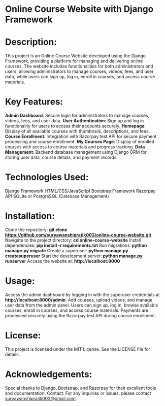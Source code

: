 
# Online Course Website with Django Framework

# Description:
This project is an Online Course Website developed using the Django Framework, providing a platform for managing and delivering online courses. The website includes functionalities for both administrators and users, allowing administrators to manage courses, videos, fees, and user data, while users can sign up, log in, enroll in courses, and access course materials.

# Key Features:

**Admin Dashboard**: Secure login for administrators to manage courses, videos, fees, and user data.
**User Authentication**: Sign up and log in functionality for users to access their accounts securely.
**Homepage**: Display of all available courses with thumbnails, descriptions, and fees.
**Course Enrollment**: Integration with Razorpay test API for secure payment processing and course enrollment.
**My Courses Page**: Display of enrolled courses with access to course materials and progress tracking.
**Data Management**: Backend database management using Django ORM for storing user data, course details, and payment records.

# Technologies Used:

Django Framework
HTML/CSS/JavaScript
Bootstrap Framework
Razorpay API
SQLite or PostgreSQL (Database Management)

# Installation:

Clone the repository: **git clone https://github.com/suryawanshipratik003/online-course-website.git**
Navigate to the project directory: **cd online-course-website**
Install dependencies: **pip install -r requirements.txt**
Run migrations: **python manage.py migrate**
Create a superuser: **python manage.py createsuperuser**
Start the development server: **python manage.py runserver**
Access the website at: **http://localhost:8000**

# Usage:

Access the admin dashboard by logging in with the superuser credentials at **http://localhost:8000/admin**.
Add courses, upload videos, and manage user data from the admin panel.
Users can sign up, log in, browse available courses, enroll in courses, and access course materials.
Payments are processed securely using the Razorpay test API during course enrollment.

# License:
This project is licensed under the MIT License. See the LICENSE file for details.

# Acknowledgements:

Special thanks to Django, Bootstrap, and Razorpay for their excellent tools and documentation.
Contact:
For any inquiries or issues, please contact suryawanshipratik003@gmail.com.





